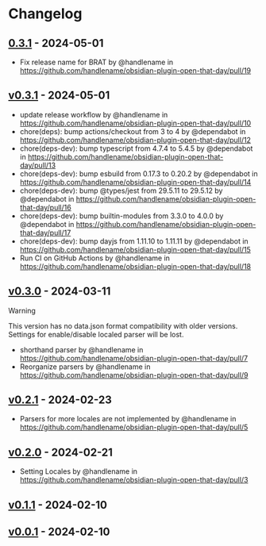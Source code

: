 # Changelog

## [0.3.1](https://github.com/handlename/obsidian-plugin-open-that-day/compare/v0.3.1...0.3.1) - 2024-05-01
- Fix release name for BRAT by @handlename in https://github.com/handlename/obsidian-plugin-open-that-day/pull/19

## [v0.3.1](https://github.com/handlename/obsidian-plugin-open-that-day/compare/v0.3.0...v0.3.1) - 2024-05-01
- update release workflow by @handlename in https://github.com/handlename/obsidian-plugin-open-that-day/pull/10
- chore(deps): bump actions/checkout from 3 to 4 by @dependabot in https://github.com/handlename/obsidian-plugin-open-that-day/pull/12
- chore(deps-dev): bump typescript from 4.7.4 to 5.4.5 by @dependabot in https://github.com/handlename/obsidian-plugin-open-that-day/pull/13
- chore(deps-dev): bump esbuild from 0.17.3 to 0.20.2 by @dependabot in https://github.com/handlename/obsidian-plugin-open-that-day/pull/14
- chore(deps-dev): bump @types/jest from 29.5.11 to 29.5.12 by @dependabot in https://github.com/handlename/obsidian-plugin-open-that-day/pull/16
- chore(deps-dev): bump builtin-modules from 3.3.0 to 4.0.0 by @dependabot in https://github.com/handlename/obsidian-plugin-open-that-day/pull/17
- chore(deps-dev): bump dayjs from 1.11.10 to 1.11.11 by @dependabot in https://github.com/handlename/obsidian-plugin-open-that-day/pull/15
- Run CI on GitHub Actions by @handlename in https://github.com/handlename/obsidian-plugin-open-that-day/pull/18

## [v0.3.0](https://github.com/handlename/obsidian-plugin-open-that-day/compare/v0.2.1...v0.3.0) - 2024-03-11

> [!WARNING]
> This version has no data.json format compatibility with older versions.
> Settings for enable/disable localed parser will be lost.

- shorthand parser by @handlename in https://github.com/handlename/obsidian-plugin-open-that-day/pull/7
- Reorganize parsers by @handlename in https://github.com/handlename/obsidian-plugin-open-that-day/pull/9

## [v0.2.1](https://github.com/handlename/obsidian-plugin-open-that-day/compare/v0.2.0...v0.2.1) - 2024-02-23
- Parsers for more locales are not implemented by @handlename in https://github.com/handlename/obsidian-plugin-open-that-day/pull/5

## [v0.2.0](https://github.com/handlename/obsidian-plugin-open-that-day/compare/v0.1.1...v0.2.0) - 2024-02-21
- Setting Locales by @handlename in https://github.com/handlename/obsidian-plugin-open-that-day/pull/3

## [v0.1.1](https://github.com/handlename/obsidian-plugin-open-that-day/compare/v0.1.0...v0.1.1) - 2024-02-10

## [v0.0.1](https://github.com/handlename/obsidian-plugin-open-that-day/commits/v0.0.1) - 2024-02-10
